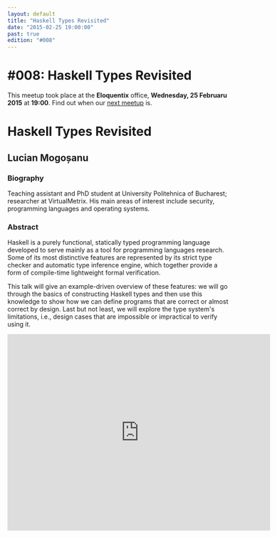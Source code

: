 ```yaml
---
layout: default
title: "Haskell Types Revisited"
date: "2015-02-25 19:00:00"
past: true
edition: "#008"
---
```


<div class="description">
  <h1><span class="edition-number">#008</span>: Haskell Types Revisited</h1>
  <p>This meetup took place at the <strong>Eloquentix</strong> office,
    <strong>Wednesday, 25 Februaru 2015</strong> at <strong>19:00</strong>.
    Find out when our <a href="/next">next meetup</a> is.</p>
</div>

<div class="clear-fix"></div>

<div class="presentation">
  <h1>Haskell Types Revisited</h1>
  <div class="details">
    <div class="left">
      <div class="biography">
        <h2 class="speaker">Lucian Mogoșanu</h2>
        <h3>Biography</h3>
        <p>Teaching assistant and PhD student at University Politehnica of Bucharest;
        researcher at VirtualMetrix. His main areas of interest include security,
        programming languages and operating systems.</p>
      </div>
      <div class="abstract">
        <h3>Abstract</h3>
        <p>Haskell is a purely functional, statically typed programming language
        developed to serve mainly as a tool for programming languages research.
        Some of its most distinctive features are represented by its strict type
        checker and automatic type inference engine, which together provide a
        form of compile-time lightweight formal verification.</p>
        <p>This talk will give an example-driven overview of these features: we
        will go through the basics of constructing Haskell types and then use
        this knowledge to show how we can define programs that are correct or
        almost correct by design. Last but not least, we will explore the type
        system's limitations, i.e., design cases that are impossible or impractical
        to verify using it.</p>
      </div>
    </div>
    <div class="right">
      <div class="slides">
        <script async class="speakerdeck-embed" data-id="a3e3432140d74c45b6ad199ef54c32e9" data-ratio="1.33333333333333" src="//speakerdeck.com/assets/embed.js"></script>
      </div>
      <div class="recording">
        <iframe width="590" height="442" src="https://www.youtube.com/embed/hnbsI9sj-l0" frameborder="0" allowfullscreen></iframe>
      </div>
    </div>
  </div>
</div>
